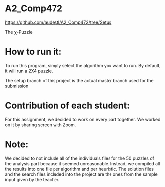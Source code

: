# A2_Comp472
https://github.com/audestl/A2_Comp472/tree/Setup

The χ-Puzzle

# How to run it: 

To run this program, simply select the algorithm you want to run. By default, it will run a 2X4 puzzle.

The setup branch of this project is the actual master branch used for the submission



# Contribution of each student:

For this assignment, we decided to work on every part together. We worked on it by sharing screen with Zoom.


# Note: 

We decided to not include all of the individuals files for the 50 puzzles of the analysis part because it seemed unreasonable. Instead, we compiled all the results into one file per algorithm and per heuristic. The solution files and the search files included into the project are the ones from the sample input given by the teacher.

